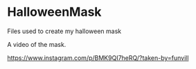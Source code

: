 # HalloweenMask

Files used to create my halloween mask

A video of the mask. 

https://www.instagram.com/p/BMK9QI7heRQ/?taken-by=funvill

